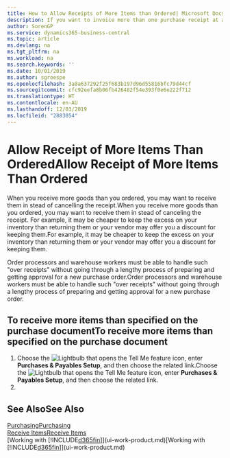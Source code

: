 ```yaml
---
title: How to Allow Receipts of More Items than Ordered| Microsoft Docs
description: If you want to invoice more than one purchase receipt at a time, you can use the Combine Receipts function.
author: SorenGP
ms.service: dynamics365-business-central
ms.topic: article
ms.devlang: na
ms.tgt_pltfrm: na
ms.workload: na
ms.search.keywords: ''
ms.date: 10/01/2019
ms.author: sgroespe
ms.openlocfilehash: 3a8a637292f25f683b197d96d55816bfc79d44cf
ms.sourcegitcommit: cfc92eefa8b06fb426482f54e393f0e6e222f712
ms.translationtype: HT
ms.contentlocale: en-AU
ms.lasthandoff: 12/03/2019
ms.locfileid: "2883054"
---
```

# <a name="allow-receipt-of-more-items-than-ordered"></a><span data-ttu-id="9a6c2-103">Allow Receipt of More Items Than Ordered</span><span class="sxs-lookup"><span data-stu-id="9a6c2-103">Allow Receipt of More Items Than Ordered</span></span>
<span data-ttu-id="9a6c2-104">When you receive more goods than you ordered, you may want to receive them in stead of cancelling the receipt.</span><span class="sxs-lookup"><span data-stu-id="9a6c2-104">When you receive more goods than you ordered, you may want to receive them in stead of canceling the receipt.</span></span> <span data-ttu-id="9a6c2-105">For example, it may be cheaper to keep the excess on your inventory than returning them or your vendor may offer you a discount for keeping them.</span><span class="sxs-lookup"><span data-stu-id="9a6c2-105">For example, it may be cheaper to keep the excess on your inventory than returning them or your vendor may offer you a discount for keeping them.</span></span>

<span data-ttu-id="9a6c2-106">Order processors and warehouse workers must be able to handle such "over receipts" without going through a lengthy process of preparing and getting approval for a new purchase order.</span><span class="sxs-lookup"><span data-stu-id="9a6c2-106">Order processors and warehouse workers must be able to handle such "over receipts" without going through a lengthy process of preparing and getting approval for a new purchase order.</span></span>

## <a name="to-receive-more-items-than-specified-on-the-purchase-document"></a><span data-ttu-id="9a6c2-107">To receive more items than specified on the purchase document</span><span class="sxs-lookup"><span data-stu-id="9a6c2-107">To receive more items than specified on the purchase document</span></span>

1. <span data-ttu-id="9a6c2-108">Choose the ![Lightbulb that opens the Tell Me feature](media/ui-search/search_small.png "Tell me what you want to do") icon, enter **Purchases & Payables Setup**, and then choose the related link.</span><span class="sxs-lookup"><span data-stu-id="9a6c2-108">Choose the ![Lightbulb that opens the Tell Me feature](media/ui-search/search_small.png "Tell me what you want to do") icon, enter **Purchases & Payables Setup**, and then choose the related link.</span></span>
2.   

## <a name="see-also"></a><span data-ttu-id="9a6c2-109">See Also</span><span class="sxs-lookup"><span data-stu-id="9a6c2-109">See Also</span></span>  
[<span data-ttu-id="9a6c2-110">Purchasing</span><span class="sxs-lookup"><span data-stu-id="9a6c2-110">Purchasing</span></span>](purchasing-manage-purchasing.md)  
[<span data-ttu-id="9a6c2-111">Receive Items</span><span class="sxs-lookup"><span data-stu-id="9a6c2-111">Receive Items</span></span>](warehouse-how-receive-items.md)  
<span data-ttu-id="9a6c2-112">[Working with [!INCLUDE[d365fin](includes/d365fin_md.md)]](ui-work-product.md)</span><span class="sxs-lookup"><span data-stu-id="9a6c2-112">[Working with [!INCLUDE[d365fin](includes/d365fin_md.md)]](ui-work-product.md)</span></span>
